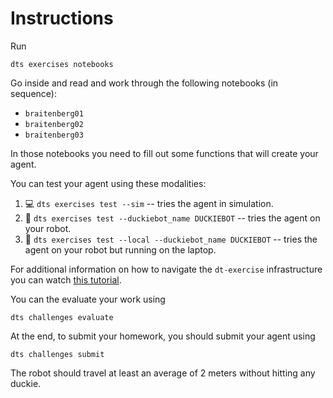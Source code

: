 

# Instructions

Run

    dts exercises notebooks

Go inside and read and work through the following notebooks (in sequence):

- `braitenberg01`
- `braitenberg02`
- `braitenberg03`

In those notebooks you need to fill out some functions that will create your agent.

You can test your agent using these modalities:

1. 💻 `dts exercises test --sim` -- tries the agent in simulation.
2. 🚙 `dts exercises test --duckiebot_name DUCKIEBOT` -- tries the agent on your robot.
3. 🚙 `dts exercises test --local --duckiebot_name DUCKIEBOT` -- tries the agent on your robot but running on the laptop.

For additional information on how to navigate the `dt-exercise` infrastructure you can watch [this tutorial](https://docs.duckietown.org/daffy/opmanual_duckiebot/out/running_exercies.html).

You can the evaluate your work using

    dts challenges evaluate

At the end, to submit your homework, you should submit your agent using

    dts challenges submit

The robot should travel at least an average of 2 meters without hitting any duckie.
